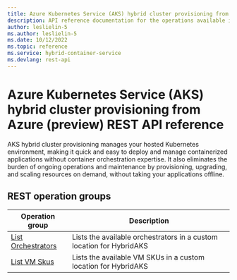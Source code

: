 ```yaml
---
title: Azure Kubernetes Service (AKS) hybrid cluster provisioning from Azure (preview) REST API reference
description: API reference documentation for the operations available in the Azure Kubernetes Service (AKS) hybrid cluster provisioning from Azure (preview) REST API, a RESTful web service for managing Azure Kubernetes Service (AKS) resources on-premises using Azure Arc Resource Bridge.
author: leslielin-5
ms.author: leslielin-5
ms.date: 10/12/2022
ms.topic: reference
ms.service: hybrid-container-service
ms.devlang: rest-api
---
```


# Azure Kubernetes Service (AKS) hybrid cluster provisioning from Azure (preview) REST API reference

AKS hybrid cluster provisioning manages your hosted Kubernetes environment, making it quick and easy to deploy and manage containerized applications without container orchestration expertise. It also eliminates the burden of ongoing operations and maintenance by provisioning, upgrading, and scaling resources on demand, without taking your applications offline.

## REST operation groups

| Operation group | Description |
|-----------------|-------------|
| [List Orchestrators](/rest/api/hybridcontainer/hybrid-container-service/list-orchestrators) | Lists the available orchestrators in a custom location for HybridAKS |
| [List VM Skus](/rest/api/hybridcontainer/hybrid-container-service/list-vm-skus) | Lists the available VM SKUs in a custom location for HybridAKS |
